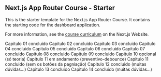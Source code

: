 ## Next.js App Router Course - Starter

This is the starter template for the Next.js App Router Course. It contains the starting code for the dashboard application.

For more information, see the [course curriculum](https://nextjs.org/learn) on the Next.js Website.

Capitulo 01 concluido
Capitulo 02 concluido
Capitulo 03 concluido
Capitulo 04 concluido
Capitulo 05 concluido
Capitulo 06 concluido
Capitulo 07 concluido
Capitulo 08 concluido
Capitulo 09 concluido
Capitulo 10 opcional (só teoria)
Capitulo 11 em andamento (preventivo-debounce)
Capitulo 11 concluido (sem os botões da pagniação)
Capitulo 12 concluido (muitas dúvidas...)
Capitulo 13 concluido
Capitulo 14 concluido (muitas dúvidas...)
